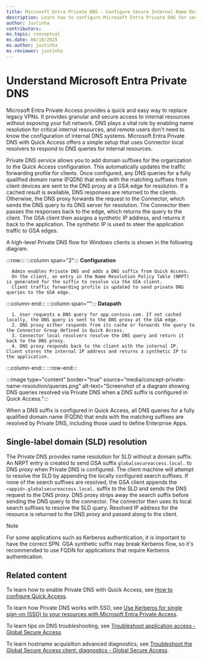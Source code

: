 ```yaml
---  
title: Microsoft Entra Private DNS - Configure Secure Internal Name Resolution  
description: Learn how to configure Microsoft Entra Private DNS for secure and efficient internal DNS query resolution, replacing legacy VPNs with granular access.  
author: Justinha  
contributors:  
ms.topic: conceptual  
ms.date: 04/18/2025  
ms.author: justinha  
ms.reviewer: justinha  
---  
```


# Understand Microsoft Entra Private DNS

Microsoft Entra Private Access provides a quick and easy way to replace legacy VPNs. It provides granular and secure access to internal resources without exposing your full network. DNS plays a vital role by enabling name resolution for critical internal resources, and remote users don't need to know the configuration of internal DNS systems. Microsoft Entra Private DNS with Quick Access offers a simple setup that uses Connector local resolvers to respond to DNS queries for internal resources.

Private DNS service allows you to add domain suffixes for the organization to the Quick Access configuration. This automatically updates the traffic forwarding profile for clients. Once configured, any DNS queries for a fully qualified domain name (FQDN) that ends with the matching suffixes from client devices are sent to the DNS proxy at a GSA edge for resolution. If a cached result is available, DNS responses are returned to the clients. Otherwise, the DNS proxy forwards the request to the Connector, which sends the DNS query to its DNS server for resolution. The Connector then passes the responses back to the edge, which returns the query to the client. The GSA client then assigns a synthetic IP address, and returns it back to the application. The synthetic IP is used to steer the application traffic to GSA edges.

A high-level Private DNS flow for Windows clients is shown in the following diagram.

:::row:::
   :::column span="2":::
      **Configuration**

      Admin enables Private DNS and adds a DNS suffix from Quick Access. 
      On the client, an entry in the Name Resolution Policy Table (NRPT) is generated for the suffix to resolve via the GSA client.
      Client traffic forwarding profile is updated to send private DNS queries to the GSA edge. 
   :::column-end:::
   :::column span="":::
      **Datapath**

      1. User requests a DNS query for app.contoso.com. If not cached locally, the DNS query is sent to the DNS proxy at the GSA edge. 
      2. DNS proxy either responds from its cache or forwards the query to the Connector Group defined in Quick Access.  
      3. Connector local resolvers resolve the DNS query and return it back to the DNS proxy. 
      4. DNS proxy responds back to the client with the internal IP. Client stores the internal IP address and returns a synthetic IP to the application.
   :::column-end:::
:::row-end:::

:::image type="content" border="true" source="media/concept-private-name-resolution/queries.png" alt-text="Screenshot of a diagram showing DNS queries resolved via Private DNS when a DNS suffix is configured in Quick Access."::: 

When a DNS suffix is configured in Quick Access, all DNS queries for a fully qualified domain name (FQDN) that ends with the matching suffixes are resolved by Private DNS, including those used to define Enterprise Apps.

## Single-label domain (SLD) resolution

The Private DNS provides name resolution for SLD without a domain suffix. An NRPT entry is created to send GSA suffix `globalsecureaccess.local.` to DNS proxy when Private DNS is configured. The client machine will attempt to resolve the SLD by appending the locally configured search suffixes. If none of the search suffixes are resolved, the GSA client appends the `<appid>.globalsecureaccess.local.` suffix to the SLD and sends the DNS request to the DNS proxy. DNS proxy strips away the search suffix before sending the DNS query to the connector. The connector then uses its local search suffixes to resolve the SLD query. Resolved IP address for the resource is returned to the DNS proxy and passed along to the client.

> [!NOTE]  
> For some applications such as Kerberos authentication, it is important to have the correct SPN. GSA synthetic suffix may break Kerberos flow, so it's recommended to use FQDN for applications that require Kerberos authentication.

## Related content 

To learn how to enable Private DNS with Quick Access, see [How to configure Quick Access](/entra/global-secure-access/how-to-configure-quick-access).

To learn how Private DNS works with SSO, see [Use Kerberos for single sign-on (SSO) to your resources with Microsoft Entra Private Access](/entra/global-secure-access/how-to-configure-kerberos-sso).

To learn tips on DNS troubleshooting, see [Troubleshoot application access - Global Secure Access](/entra/global-secure-access/troubleshoot-app-access#how-does-dns-work-with-global-secure-access).

To learn hostname acquisition advanced diagnostics, see [Troubleshoot the Global Secure Access client: diagnostics - Global Secure Access](/entra/global-secure-access/troubleshoot-global-secure-access-client-advanced-diagnostics#hostname-acquisition-tab).
